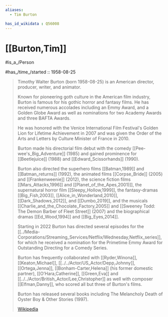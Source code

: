 ```yaml
---
aliases:
  - Tim Burton

has_id_wikidata : Q56008 
---
```


# [[Burton,Tim]]

#is_a_/Person 

#has_/time_/started :: 1958-08-25 

> Timothy Walter Burton (born 1958-08-25) 
> is an American director, producer, writer, and animator. 
> 
> Known for pioneering goth culture in the American film industry, 
> Burton is famous for his gothic horror and fantasy films. 
> He has received numerous accolades including an Emmy Award, 
> and a Golden Globe Award as well as nominations for two Academy Awards 
> and three BAFTA Awards. 
> 
> He was honored with the Venice International Film Festival's 
> Golden Lion for Lifetime Achievement in 2007 and 
> was given the Order of the Arts and Letters by Culture Minister of France in 2010.
>
> Burton made his directorial film debut with the comedy [[Pee-wee's_Big_Adventure]] (1985) 
> and gained prominence for [[Beetlejuice]] (1988) and [[Edward_Scissorhands]] (1990). 
> 
> Burton also directed the superhero films [[Batman,1989]] and [[Batman_returns]] (1992), 
> the animated films [[Corpse_Bride]] (2005) and [[Frankenweenie]] (2012), 
> the science fiction films [[Mars_Attacks,1996]] and [[Planet_of_the_Apes,2001)]], 
> the supernatural horror film [[Sleepy_Hollow,1999]], the fantasy-dramas [[Big_Fish,2003]], 
> [[Alice_in_Wonderland,2010]], [[Dark_Shadows,2012]], and [[Dumbo,2019]], 
> and the musicals [[Charlie_and_the_Chocolate_Factory,2005]] 
> and [[Sweeney Todd: The Demon Barber of Fleet Street]] (2007) 
> and the biographical dramas [[Ed_Wood,1994]] and [[Big_Eyes,2014]]. 
> 
> Starting in 2022 Burton has directed several episodes for the [[../Media-Corporations/Streaming_Services/Netflix/Wednesday,Netflix_series]], 
> for which he received a nomination for the Primetime Emmy Award 
> for Outstanding Directing for a Comedy Series.
>
> Burton has frequently collaborated with [[Ryder,Winona]], [[Keaton,Michael]], [[../../Actor/US_Actor/Depp,Johnny]], 
> [[Ortega,Jenna]], [[Bonham-Carter,Helena]] (his former domestic partner), [[O’Hara,Catherine]], 
> [[Green,Eva]] and [[../../Actor/British_Actor/Lee,Christopher]] 
> as well with composer [[Elfman,Danny]], who scored all but three of Burton's films. 
> 
> Burton has released several books including The Melancholy Death of Oyster Boy & Other Stories (1997).
>
> [Wikipedia](https://en.wikipedia.org/wiki/Tim%20Burton)


